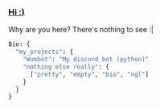 ### [Hi :)](https://youtu.be/dQw4w9WgXcQ?si=MIG9g1TZhOWS2665)

Why are you here? There's nothing to see :|

```py
Bio: {
  "my_projects": {
    "Wumbot": "My discord bot (python)"
    "nothing else really": {
      ["pretty", "empty", "bio", "ngl"]
    }
  }
}
```
<!--
**Wumbee01/Wumbee01** is a ✨ _special_ ✨ repository because its `README.md` (this file) appears on your GitHub profile.

Here are some ideas to get you started:

- 🔭 I’m currently working on ...
- 🌱 I’m currently learning ...
- 👯 I’m looking to collaborate on ...
- 🤔 I’m looking for help with ...
- 💬 Ask me about ...
- 📫 How to reach me: ...
- 😄 Pronouns: ...
- ⚡ Fun fact: ...
-->
